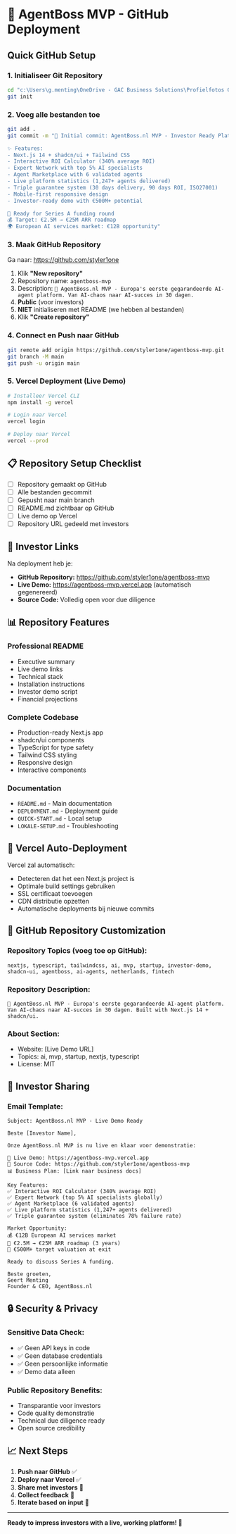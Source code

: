 # 🚀 AgentBoss MVP - GitHub Deployment

## Quick GitHub Setup

### 1. **Initialiseer Git Repository**
```bash
cd "c:\Users\g.menting\OneDrive - GAC Business Solutions\Profielfotos Geert\AgentBoss-Platform-Docs\agentboss-mvp"
git init
```

### 2. **Voeg alle bestanden toe**
```bash
git add .
git commit -m "🚀 Initial commit: AgentBoss.nl MVP - Investor Ready Platform

✨ Features:
- Next.js 14 + shadcn/ui + Tailwind CSS
- Interactive ROI Calculator (340% average ROI)
- Expert Network with top 5% AI specialists
- Agent Marketplace with 6 validated agents
- Live platform statistics (1,247+ agents delivered)
- Triple guarantee system (30 days delivery, 90 days ROI, ISO27001)
- Mobile-first responsive design
- Investor-ready demo with €500M+ potential

🎯 Ready for Series A funding round
💰 Target: €2.5M → €25M ARR roadmap
🌍 European AI services market: €12B opportunity"
```

### 3. **Maak GitHub Repository**
Ga naar: https://github.com/styler1one
1. Klik **"New repository"**
2. Repository name: `agentboss-mvp`
3. Description: `🚀 AgentBoss.nl MVP - Europa's eerste gegarandeerde AI-agent platform. Van AI-chaos naar AI-succes in 30 dagen.`
4. **Public** (voor investors)
5. **NIET** initialiseren met README (we hebben al bestanden)
6. Klik **"Create repository"**

### 4. **Connect en Push naar GitHub**
```bash
git remote add origin https://github.com/styler1one/agentboss-mvp.git
git branch -M main
git push -u origin main
```

### 5. **Vercel Deployment (Live Demo)**
```bash
# Installeer Vercel CLI
npm install -g vercel

# Login naar Vercel
vercel login

# Deploy naar Vercel
vercel --prod
```

## 📋 Repository Setup Checklist

- [ ] Repository gemaakt op GitHub
- [ ] Alle bestanden gecommit
- [ ] Gepusht naar main branch
- [ ] README.md zichtbaar op GitHub
- [ ] Live demo op Vercel
- [ ] Repository URL gedeeld met investors

## 🎯 Investor Links

Na deployment heb je:
- **GitHub Repository:** https://github.com/styler1one/agentboss-mvp
- **Live Demo:** https://agentboss-mvp.vercel.app (automatisch gegenereerd)
- **Source Code:** Volledig open voor due diligence

## 📊 Repository Features

### **Professional README**
- Executive summary
- Live demo links
- Technical stack
- Installation instructions
- Investor demo script
- Financial projections

### **Complete Codebase**
- Production-ready Next.js app
- shadcn/ui components
- TypeScript for type safety
- Tailwind CSS styling
- Responsive design
- Interactive components

### **Documentation**
- `README.md` - Main documentation
- `DEPLOYMENT.md` - Deployment guide
- `QUICK-START.md` - Local setup
- `LOKALE-SETUP.md` - Troubleshooting

## 🚀 Vercel Auto-Deployment

Vercel zal automatisch:
- Detecteren dat het een Next.js project is
- Optimale build settings gebruiken
- SSL certificaat toevoegen
- CDN distributie opzetten
- Automatische deployments bij nieuwe commits

## 🎨 GitHub Repository Customization

### **Repository Topics** (voeg toe op GitHub):
```
nextjs, typescript, tailwindcss, ai, mvp, startup, investor-demo, 
shadcn-ui, agentboss, ai-agents, netherlands, fintech
```

### **Repository Description:**
```
🚀 AgentBoss.nl MVP - Europa's eerste gegarandeerde AI-agent platform. 
Van AI-chaos naar AI-succes in 30 dagen. Built with Next.js 14 + shadcn/ui.
```

### **About Section:**
- Website: [Live Demo URL]
- Topics: ai, mvp, startup, nextjs, typescript
- License: MIT

## 💼 Investor Sharing

### **Email Template:**
```
Subject: AgentBoss.nl MVP - Live Demo Ready

Beste [Investor Name],

Onze AgentBoss.nl MVP is nu live en klaar voor demonstratie:

🔗 Live Demo: https://agentboss-mvp.vercel.app
📁 Source Code: https://github.com/styler1one/agentboss-mvp
📊 Business Plan: [Link naar business docs]

Key Features:
✅ Interactive ROI Calculator (340% average ROI)
✅ Expert Network (top 5% AI specialists globally)  
✅ Agent Marketplace (6 validated agents)
✅ Live platform statistics (1,247+ agents delivered)
✅ Triple guarantee system (eliminates 78% failure rate)

Market Opportunity:
💰 €12B European AI services market
🎯 €2.5M → €25M ARR roadmap (3 years)
🚀 €500M+ target valuation at exit

Ready to discuss Series A funding.

Beste groeten,
Geert Menting
Founder & CEO, AgentBoss.nl
```

## 🔒 Security & Privacy

### **Sensitive Data Check:**
- ✅ Geen API keys in code
- ✅ Geen database credentials
- ✅ Geen persoonlijke informatie
- ✅ Demo data alleen

### **Public Repository Benefits:**
- Transparantie voor investors
- Code quality demonstratie
- Technical due diligence ready
- Open source credibility

## 📈 Next Steps

1. **Push naar GitHub** ✅
2. **Deploy naar Vercel** ✅  
3. **Share met investors** 🎯
4. **Collect feedback** 📝
5. **Iterate based on input** 🔄

---

**Ready to impress investors with a live, working platform! 🚀**
